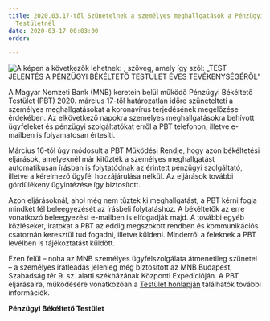 ```yaml
---
title: 2020.03.17-től Szünetelnek a személyes meghallgatások a Pénzügyi Békéltető
  Testületnél
date: 2020-03-17 00:03:00
order: 

---
```

![A képen a következők lehetnek: , szöveg, amely így szól: „TEST JELENTÉS A PÉNZÜGYI BÉKÉLTETŐ TESTÜLET ÉVES TEVÉKENYSÉGÉRŐL”](https://scontent-vie1-1.xx.fbcdn.net/v/t1.0-9/s960x960/89932391_904345223331650_1421517188656791552_o.png?_nc_cat=108&_nc_sid=8024bb&_nc_ohc=0SQNsrKQ-LMAX-BWMaY&_nc_ht=scontent-vie1-1.xx&oh=c19226f720cd92a3674376a24471cc4d&oe=5ECF3C8F)

A Magyar Nemzeti Bank (MNB) keretein belül működő Pénzügyi Békéltető Testület (PBT) 2020. március 17-től határozatlan időre szünetelteti a személyes meghallgatásokat a koronavírus terjedésének megelőzése érdekében. Az elkövetkező napokra személyes meghallgatásokra behívott ügyfeleket és pénzügyi szolgáltatókat erről a PBT telefonon, illetve e-mailben is folyamatosan értesíti.

Március 16-tól úgy módosult a PBT Működési Rendje, hogy azon békéltetési eljárások, amelyeknél már kitűzték a személyes meghallgatást automatikusan írásban is folytatódnak az érintett pénzügyi szolgáltató, illetve a kérelmező ügyfél hozzájárulása nélkül. Az eljárások további gördülékeny ügyintézése így biztosított.

Azon eljárásoknál, ahol még nem tűztek ki meghallgatást, a PBT kérni fogja mindkét fél beleegyezését az írásbeli folytatáshoz. A békéltetők az erre vonatkozó beleegyezést e-mailben is elfogadják majd. A további egyéb közléseket, iratokat a PBT az eddig megszokott rendben és kommunikációs csatornán keresztül tud fogadni, illetve küldeni. Minderről a feleknek a PBT levélben is tájékoztatást küldött.

Ezen felül – noha az MNB személyes ügyfélszolgálata átmenetileg szünetel – a személyes iratleadás jelenleg még biztosított az MNB Budapest, Szabadság tér 9. sz. alatti székházának Központi Expedícióján. A PBT eljárásaira, működésére vonatkozóan a [Testület honlapján](https://www.mnb.hu/bekeltetes/bemutatkozas/eves-jelenteseink) találhatók további információk.

**Pénzügyi Békéltető Testület**